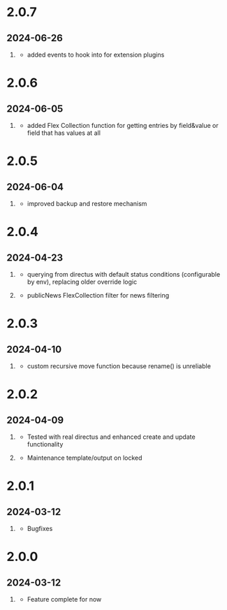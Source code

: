# 2.0.7
##  2024-06-26

1. [](#new)
    * added events to hook into for extension plugins

# 2.0.6
##  2024-06-05

1. [](#improvement)
    * added Flex Collection function for getting entries by field&value or field that has values at all

# 2.0.5
##  2024-06-04

1. [](#improvement)
    * improved backup and restore mechanism

# 2.0.4
##  2024-04-23

1. [](#improvement)
    * querying from directus with default status conditions (configurable by env), replacing older override logic

1. [](#new)
    * publicNews FlexCollection filter for news filtering

# 2.0.3
##  2024-04-10

1. [](#improvement)
    * custom recursive move function because rename() is unreliable

# 2.0.2
##  2024-04-09


1. [](#improvement)
    * Tested with real directus and enhanced create and update functionality

1. [](#new)
    * Maintenance template/output on locked

# 2.0.1
##  2024-03-12

1. [](#bugfix)
    * Bugfixes

# 2.0.0
##  2024-03-12

1. [](#new)
    * Feature complete for now
